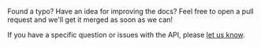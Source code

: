 Found a typo? Have an idea for improving the docs? Feel free to open a pull request and we'll get it merged as soon as we can!

If you have a specific question or issues with the API, please [let us know](http://forknote.net/contact).
